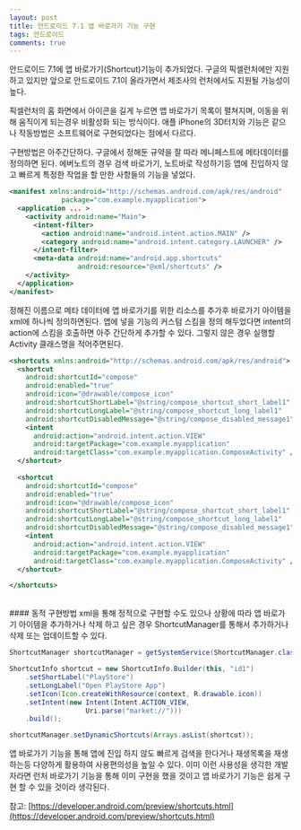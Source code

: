 ```yaml
---
layout: post
title: 안드로이드 7.1 앱 바로가기 기능 구현
tags: 안드로이드
comments: true
---
```


안드로이드 7.1에 앱 바로가기(Shortcut)기능이 추가되었다. 구글의 픽셀런처에만 지원하고 있지만 앞으로 안드로이드 7.1이 올라가면서 제조사의 런처에서도 지원될 가능성이 높다.  

픽셀런처의 홈 화면에서 아이콘을 길게 누르면 앱 바로가기 목록이 펼쳐지며, 이동을 위해 움직이게 되는경우 비활성화 되는 방식이다. 애플 iPhone의 3D터치와 기능은 같으나 작동방법은 소프트웨어로 구현되었다는 점에서 다르다.  

구현방법은 아주간단하다. 구글에서 정해둔 규약을 잘 따라 메니페스트에 메타데이터를 정의하면 된다. 에버노트의 경우 검색 바로가기, 노트바로 작성하기등 앱에 진입하지 않고 빠르게 특정한 작업을 할 만한 사항들의 기능을 넣었다.  

```xml
<manifest xmlns:android="http://schemas.android.com/apk/res/android"
             package="com.example.myapplication">
  <application ... >
    <activity android:name="Main">
      <intent-filter>
        <action android:name="android.intent.action.MAIN" />
        <category android:name="android.intent.category.LAUNCHER" />
      </intent-filter>
      <meta-data android:name="android.app.shortcuts"
                 android:resource="@xml/shortcuts" />
    </activity>
  </application>
</manifest>
```  

정해진 이름으로 메타 데이터에 앱 바로가기를 위한 리소스를 추가후 바로가기 아이템을 xml에 하나씩 정의하면된다. 앱에 넣을 기능의 커스텀 스킴을 정의 해두었다면 intent의 action에 스킴을 호출하면 아주 간단하게 추가할 수 있다. 그렇지 않은 경우 실행할 Activity 클래스명을 적어주면된다.  

```xml
<shortcuts xmlns:android="http://schemas.android.com/apk/res/android">
  <shortcut
    android:shortcutId="compose"
    android:enabled="true"
    android:icon="@drawable/compose_icon"
    android:shortcutShortLabel="@string/compose_shortcut_short_label1"
    android:shortcutLongLabel="@string/compose_shortcut_long_label1"
    android:shortcutDisabledMessage="@string/compose_disabled_message1">
    <intent
      android:action="android.intent.action.VIEW"
      android:targetPackage="com.example.myapplication"
      android:targetClass="com.example.myapplication.ComposeActivity" />
  </shortcut>
  
  <shortcut
    android:shortcutId="compose"
    android:enabled="true"
    android:icon="@drawable/compose_icon"
    android:shortcutShortLabel="@string/compose_shortcut_short_label1"
    android:shortcutLongLabel="@string/compose_shortcut_long_label1"
    android:shortcutDisabledMessage="@string/compose_disabled_message1">
    <intent
      android:action="android.intent.action.VIEW"
      android:targetPackage="com.example.myapplication"
      android:targetClass="com.example.myapplication.ComposeActivity" />
  </shortcut>

</shortcuts>
```

<br>
#### 동적 구현방법
xml을 통해 정적으로 구현할 수도 있으나 상황에 따라 앱 바로가기 아이템을 추가하거나 삭제 하고 싶은 경우 ShortcutManager를 통해서 추가하거나 삭제 또는 업데이트할 수 있다.  

```java
ShortcutManager shortcutManager = getSystemService(ShortcutManager.class);

ShortcutInfo shortcut = new ShortcutInfo.Builder(this, "id1")
    .setShortLabel("PlayStore")
    .setLongLabel("Open PlayStore App")
    .setIcon(Icon.createWithResource(context, R.drawable.icon))
    .setIntent(new Intent(Intent.ACTION_VIEW,
                   Uri.parse("market://")))
    .build();

shortcutManager.setDynamicShortcuts(Arrays.asList(shortcut));
```  

앱 바로가기 기능을 통해 앱에 진입 하지 않도 빠르게 검색을 한다거나 재생목록을 재생하는등 다양하게 활용하여 사용편의성을 높일 수 있다. 이미 이런 사용성을 생각한 개발자라면 런처 바로가기 기능을 통해 이미 구현을 했을 것이고 앱 바로가기 기능은 쉽게 구현 할 수 있을 것이라 생각된다.  


참고: [https://developer.android.com/preview/shortcuts.html](https://developer.android.com/preview/shortcuts.html)
